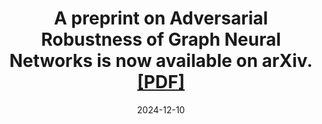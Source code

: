 ---
title: 'A preprint on Adversarial Robustness of Graph Neural Networks is now available on arXiv. [[PDF]](https://arxiv.org/abs/2412.05883)'
date: 2024-12-10
---